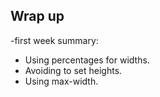 ## Wrap up

-first week summary:

- Using percentages for widths.
- Avoiding to set heights.
- Using max-width.
